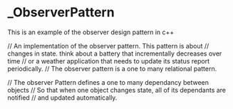 # _ObserverPattern
This is an example of the observer design pattern in c++

// An implementation of the observer pattern. This pattern is about
// changes in state. think about a battery that incrementally decreases over time
// or a weather application that needs to update its status report periodically.
// The observer pattern is a one to many relational pattern.

// The observer Pattern defines a one to many dependancy between objects
// So that when one object changes state, all of its dependants are notified
// and updated automatically.
